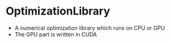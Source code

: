 # OptimizationLibrary
* A numerical optimization library which runs on CPU or GPU
* The GPU part is written in CUDA

